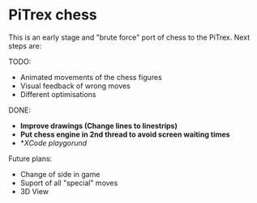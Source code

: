 # PiTrex chess

This is an early stage and "brute force" port of chess to the PiTrex. 
Next steps are:

TODO:
- Animated movements of the chess figures
- Visual feedback of wrong moves
- Different optimisations

DONE:
- **Improve drawings (Change lines to linestrips)**
- **Put chess engine in 2nd thread to avoid screen waiting times**
- **XCode playgorund*

Future plans:
- Change of side in game
- Suport of all "special" moves
- 3D View


